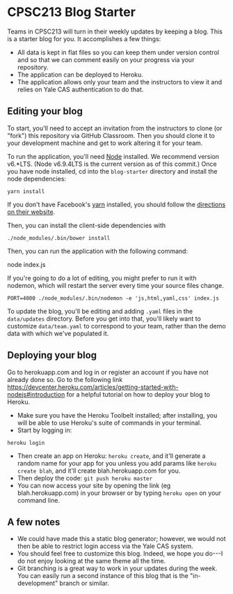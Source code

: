 # CPSC213 Blog Starter

Teams in CPSC213 will turn in their weekly updates by keeping a blog. This is
a starter blog for you. It accomplishes a few things:

* All data is kept in flat files so you can keep them under version control
  and so that we can comment easily on your progress via your repository.
* The application can be deployed to Heroku.
* The application allows only your team and the instructors to view it and
  relies on Yale CAS authentication to do that.

## Editing your blog

To start, you'll need to accept an invitation from the instructors to
clone (or "fork") this repository via GitHub Classroom.
Then you should clone it to your development machine and get to work
altering it for your team.

To run the application, you'll need [Node](https://nodejs.org/en/) installed. We
recommend version v6.\*LTS. (Node v6.9.4LTS is the current version as of this
commit.) Once you have node installed, cd into the `blog-starter` directory and
install the node dependencies:
```
yarn install
```

If you don't have Facebook's [yarn](https://yarnpkg.com) installed, you should
follow the [directions on their website](https://yarnpkg.com/en/docs/install).

Then, you can install the client-side dependencies with

```
./node_modules/.bin/bower install
```

Then, you can run the application with the following command:

  node index.js

If you're going to do a lot of editing, you might prefer to run it with
nodemon, which will restart the server every time your source files change.

```
PORT=4000 ./node_modules/.bin/nodemon -e 'js,html,yaml,css' index.js
```

To update the blog, you'll be editing and adding `.yaml` files in the
`data/updates` directory. Before you get into that, you'll likely want
to customize `data/team.yaml` to correspond to your team, rather than
the demo data with which we've populated it.

## Deploying your blog

Go to herokuapp.com and log in or register an account if you have not already done so.
Go to the following link https://devcenter.heroku.com/articles/getting-started-with-nodejs#introduction for a helpful tutorial on how to deploy your blog to Heroku.

* Make sure you have the Heroku Toolbelt installed; after installing, you will be able to use Heroku's suite of commands in your terminal.
* Start by logging in:

`heroku login`

* Then create an app on Heroku: `heroku create`, and it'll generate a random name for your app for you unless you add params like `heroku create blah`, and it'll create blah.herokuapp.com for you.
* Then deploy the code: `git push heroku master`
* You can now access your site by opening the link (eg blah.herokuapp.com) in your browser or by typing `heroku open` on your command line.

## A few notes

* We could have made this a static blog generator; however, we would not then be able
  to restrict login access via the Yale CAS system.
* You should feel free to customize this blog. Indeed, we hope you do---I do not enjoy
  looking at the same theme all the time.
* Git branching is a great way to work in your updates during the week. You can easily
  run a second instance of this blog that is the "in-development" branch or similar.
